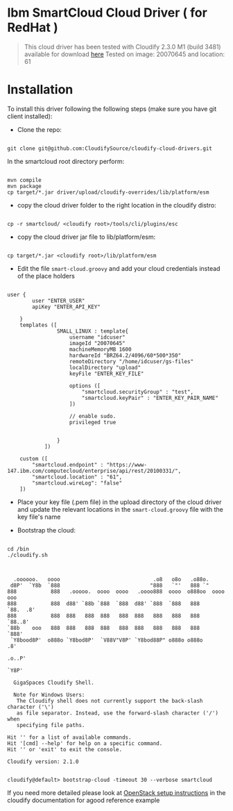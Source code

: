 # Ibm SmartCloud Cloud Driver ( for RedHat ) 

> This cloud driver has been tested with Cloudify 2.3.0 M1 (build 3481) available for download [here](http://repository.cloudifysource.org/org/cloudifysource/2.3.0-M1/gigaspaces-cloudify-2.3.0-m1-b3481.zip)
> Tested on image: 20070645 and location: 61

# Installation 

To install this driver following the following steps (make sure you have git client installed): 

* Clone the repo: 
<pre><code>
git clone git@github.com:CloudifySource/cloudify-cloud-drivers.git
</code></pre>

In the smartcloud root directory perform:
<pre><code>
mvn compile
mvn package
cp target/*.jar driver/upload/cloudify-overrides/lib/platform/esm
</code></pre>

* copy the cloud driver folder to the right location in the cloudify distro: 
<pre><code>
cp -r smartcloud/ &lt;cloudify root>/tools/cli/plugins/esc
</code></pre>

* copy the cloud driver jar file to lib/platform/esm: 
<pre><code>
cp target/*.jar &lt;cloudify root>/lib/platform/esm
</code></pre>


* Edit the file `smart-cloud.groovy` and add your cloud credentials instead of the place holders
<pre><code>
user {
		user "ENTER_USER"
		apiKey "ENTER_API_KEY"
		
	}
	templates ([
				SMALL_LINUX : template{
					username "idcuser"
					imageId "20070645"
					machineMemoryMB 1600
					hardwareId "BRZ64.2/4096/60*500*350"
					remoteDirectory "/home/idcuser/gs-files"
					localDirectory "upload"
					keyFile "ENTER_KEY_FILE"
					
					options ([
						"smartcloud.securityGroup" : "test",
						"smartcloud.keyPair" : "ENTER_KEY_PAIR_NAME"
					])
					
					// enable sudo.
					privileged true

					
				}
			])
			
	custom ([
		"smartcloud.endpoint" : "https://www-147.ibm.com/computecloud/enterprise/api/rest/20100331/",
		"smartcloud.location" : "61",
		"smartcloud.wireLog": "false"
	])
</code></pre>

* Place your key file (.pem file) in the upload directory of the cloud driver and update the relevant locations in the `smart-cloud.groovy` file with the key file's name

* Bootstrap the cloud: 
<pre><code>
cd <cloudify root>/bin
./cloudify.sh
</code></pre>

<pre><code>

  .oooooo.   oooo                              .o8   o8o   .o88o.             
 d8P'  `Y8b  `888                             "888   `"'   888 `"             
888           888   .ooooo.  oooo  oooo   .oooo888  oooo  o888oo  oooo    ooo 
888           888  d88' `88b `888  `888  d88' `888  `888   888     `88.  .8'  
888           888  888   888  888   888  888   888   888   888      `88..8'   
`88b    ooo   888  888   888  888   888  888   888   888   888       `888'    
 `Y8bood8P'  o888o `Y8bod8P'  `V88V"V8P' `Y8bod88P" o888o o888o       .8'     
                                                                  .o..P'      
                                                                  `Y8P'

  GigaSpaces Cloudify Shell.  

  Note for Windows Users:
   The Cloudify shell does not currently support the back-slash character ('\')
   as file separator. Instead, use the forward-slash character ('/') when
   specifying file paths.

Hit '<tab>' for a list of available commands.
Hit '[cmd] --help' for help on a specific command.
Hit '<ctrl-d>' or 'exit' to exit the console.

Cloudify version: 2.1.0


cloudify@default> bootstrap-cloud -timeout 30 --verbose smartcloud
</code></pre>

If you need more detailed please look at [OpenStack setup instructions](http://www.cloudifysource.org/guide/setup/configuring_openstack) in the cloudify documentation for agood reference example

